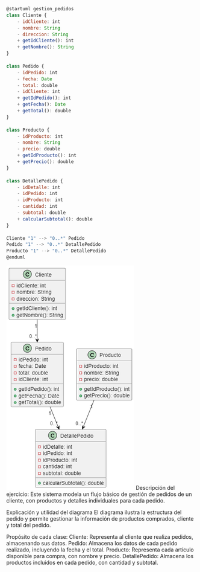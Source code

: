 ```js
@startuml gestion_pedidos
class Cliente {
    - idCliente: int
    - nombre: String
    - direccion: String
    + getIdCliente(): int
    + getNombre(): String
}

class Pedido {
    - idPedido: int
    - fecha: Date
    - total: double
    - idCliente: int
    + getIdPedido(): int
    + getFecha(): Date
    + getTotal(): double
}

class Producto {
    - idProducto: int
    - nombre: String
    - precio: double
    + getIdProducto(): int
    + getPrecio(): double
}

class DetallePedido {
    - idDetalle: int
    - idPedido: int
    - idProducto: int
    - cantidad: int
    - subtotal: double
    + calcularSubtotal(): double
}

Cliente "1" --> "0..*" Pedido
Pedido "1" --> "0..*" DetallePedido
Producto "1" --> "0..*" DetallePedido
@enduml
```
![diagrama](Diagrama4.png)
Descripción del ejercicio:
Este sistema modela un flujo básico de gestión de pedidos de un cliente, con productos y detalles individuales para cada pedido.

Explicación y utilidad del diagrama
El diagrama ilustra la estructura del pedido y permite gestionar la información de productos comprados, cliente y total del pedido.

Propósito de cada clase:
Cliente: Representa al cliente que realiza pedidos, almacenando sus datos.
Pedido: Almacena los datos de cada pedido realizado, incluyendo la fecha y el total.
Producto: Representa cada artículo disponible para compra, con nombre y precio.
DetallePedido: Almacena los productos incluidos en cada pedido, con cantidad y subtotal.